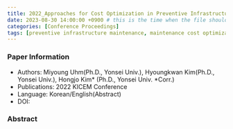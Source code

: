 ```yaml
---
title: 2022_Approaches for Cost Optimization in Preventive Infrastructure Maintenance Management
date: 2023-08-30 14:00:00 +0900 # this is the time when the file should be shown to public
categories: [Conference Proceedings]
tags: [preventive infrastructure maintenance, maintenance cost optimization, approaches for cost optimization]     # TAG names should always be lowercase
---
```


### Paper Information
- Authors: Miyoung Uhm(Ph.D., Yonsei Univ.), Hyoungkwan Kim(Ph.D., Yonsei Univ.), Hongjo Kim* (Ph.D., Yonsei Univ. *Corr.)
- Publications:
2022 KICEM Conference
- Language: 
Korean/English(Abstract)
- DOI:

### Abstract